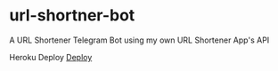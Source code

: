 # url-shortner-bot
A URL Shortener Telegram Bot using my own URL Shortener App's API

Heroku Deploy [Deploy](https://heroku.com/deploy)
